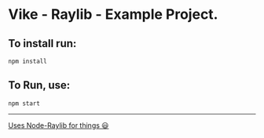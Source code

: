 # Vike - Raylib - Example Project.

## To install run:
```
npm install
```

## To Run, use:
```
npm start
```
---

[Uses Node-Raylib for things 😃](https://github.com/RobLoach/node-raylib)
